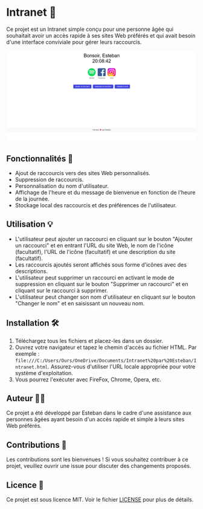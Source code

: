 # Intranet 👴

Ce projet est un Intranet simple conçu pour une personne âgée qui souhaitait avoir un accès rapide à ses sites Web préférés et qui avait besoin d'une interface conviviale pour gérer leurs raccourcis.

![Exemple :)](capture_ecran_v1.1.png)

## Fonctionnalités 🚀

- Ajout de raccourcis vers des sites Web personnalisés.
- Suppression de raccourcis.
- Personnalisation du nom d'utilisateur.
- Affichage de l'heure et du message de bienvenue en fonction de l'heure de la journée.
- Stockage local des raccourcis et des préférences de l'utilisateur.

## Utilisation 💡

- L'utilisateur peut ajouter un raccourci en cliquant sur le bouton "Ajouter un raccourci" et en entrant l'URL du site Web, le nom de l'icône (facultatif), l'URL de l'icône (facultatif) et une description du site (facultatif).
- Les raccourcis ajoutés seront affichés sous forme d'icônes avec des descriptions.
- L'utilisateur peut supprimer un raccourci en activant le mode de suppression en cliquant sur le bouton "Supprimer un raccourci" et en cliquant sur le raccourci à supprimer.
- L'utilisateur peut changer son nom d'utilisateur en cliquant sur le bouton "Changer le nom" et en saisissant un nouveau nom.

## Installation 🛠️

1. Téléchargez tous les fichiers et placez-les dans un dossier.
2. Ouvrez votre navigateur et tapez le chemin d'accès au fichier HTML. Par exemple : `file:///C:/Users/Ours/OneDrive/Documents/Intranet%20par%20Esteban/Intranet.html`. Assurez-vous d'utiliser l'URL locale appropriée pour votre système d'exploitation.
3. Vous pourrez l'exécuter avec FireFox, Chrome, Opera, etc.

## Auteur 👨‍💻

Ce projet a été développé par Esteban dans le cadre d'une assistance aux personnes âgées ayant besoin d'un accès rapide et simple à leurs sites Web préférés.

## Contributions 🤝

Les contributions sont les bienvenues ! Si vous souhaitez contribuer à ce projet, veuillez ouvrir une issue pour discuter des changements proposés.

## Licence 📝

Ce projet est sous licence MIT. Voir le fichier [LICENSE](LICENSE) pour plus de détails.
